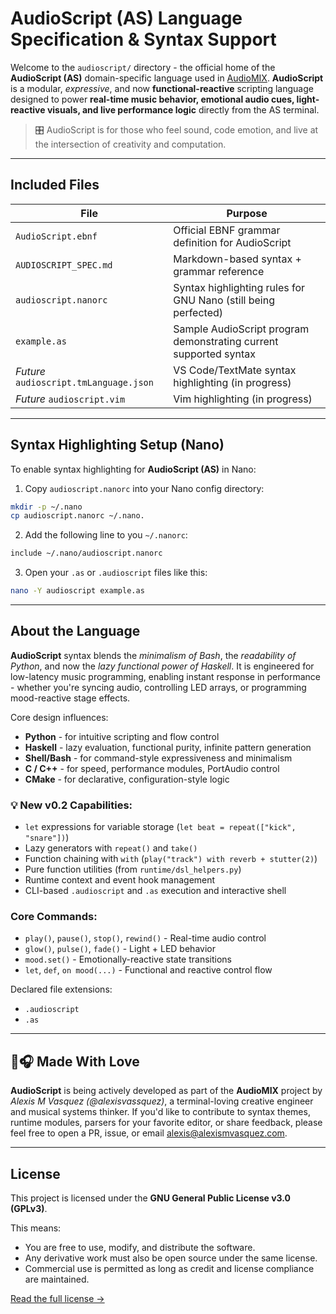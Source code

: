 # AudioScript (AS) Language Specification & Syntax Support

Welcome to the `audioscript/` directory - the official home of the **AudioScript (AS)** domain-specific language used in [AudioMIX](https://github.com/alexisvassquez/ai_spotibot_player). **AudioScript** is a modular, *expressive*, and now **functional-reactive** scripting language designed to power **real-time music behavior, emotional audio cues, light-reactive visuals, and live performance logic** directly from the AS terminal.

> 🎛️  AudioScript is for those who feel sound, code emotion, and live at the intersection of creativity and computation.

---

## Included Files
| File | Purpose |
| ------ | ---------|
| `AudioScript.ebnf` | Official EBNF grammar definition for AudioScript |
| `AUDIOSCRIPT_SPEC.md` | Markdown-based syntax + grammar reference |
| `audioscript.nanorc` | Syntax highlighting rules for GNU Nano (still being perfected) |
| `example.as` | Sample AudioScript program demonstrating current supported syntax |
| *Future* `audioscript.tmLanguage.json` | VS Code/TextMate syntax highlighting (in progress) |
| *Future* `audioscript.vim` | Vim highlighting (in progress) |

---

## Syntax Highlighting Setup (Nano)

To enable syntax highlighting for **AudioScript (AS)** in Nano:

1. Copy `audioscript.nanorc` into your Nano config directory:
```bash
mkdir -p ~/.nano
cp audioscript.nanorc ~/.nano.
```

2. Add the following line to you `~/.nanorc`:
```bash
include ~/.nano/audioscript.nanorc
```

3. Open your `.as` or `.audioscript` files like this:
```bash
nano -Y audioscript example.as
```

---

## About the Language

**AudioScript** syntax blends the *minimalism of Bash*, the *readability of Python*, and now the *lazy functional power of Haskell*. It is engineered for low-latency music programming, enabling instant response in performance - whether you're syncing audio, controlling LED arrays, or programming mood-reactive stage effects.

Core design influences:
- **Python** - for intuitive scripting and flow control
- **Haskell** - lazy evaluation, functional purity, infinite pattern generation
- **Shell/Bash** - for command-style expressiveness and minimalism
- **C / C++** - for speed, performance modules, PortAudio control
- **CMake** - for declarative, configuration-style logic

### 💡 New v0.2 Capabilities:
- `let` expressions for variable storage (`let beat = repeat(["kick", "snare"])`)
- Lazy generators with `repeat()` and `take()`
- Function chaining with `with` (`play("track") with reverb + stutter(2)`)
- Pure function utilities (from `runtime/dsl_helpers.py`)
- Runtime context and event hook management
- CLI-based `.audioscript` and `.as` execution and interactive shell

### Core Commands:
- `play()`, `pause()`, `stop()`, `rewind()` - Real-time audio control
- `glow()`, `pulse()`, `fade()` - Light + LED behavior
- `mood.set()` - Emotionally-reactive state transitions
- `let`, `def`, `on mood(...)` - Functional and reactive control flow

Declared file extensions:
- `.audioscript`
- `.as`

---

## 💚🎧 Made With Love

**AudioScript** is being actively developed as part of the **AudioMIX** project by *Alexis M Vasquez (@alexisvassquez)*, a terminal-loving creative engineer and musical systems thinker. If you'd like to contribute to syntax themes, runtime modules, parsers for your favorite editor, or share feedback, please feel free to open a PR, issue, or email [alexis@alexismvasquez.com](mailto:alexis@alexismvasquez.com).

---

## License

This project is licensed under the **GNU General Public License v3.0 (GPLv3)**.

This means:
- You are free to use, modify, and distribute the software.
- Any derivative work must also be open source under the same license.
- Commercial use is permitted as long as credit and license compliance are maintained.

[Read the full license →](https://www.gnu.org/licenses/gpl-3.0.en.html)
